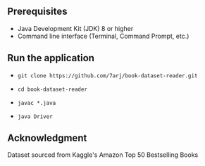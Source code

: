 ## Prerequisites ##

- Java Development Kit (JDK) 8 or higher
- Command line interface (Terminal, Command Prompt, etc.)

## Run the application ##

-  ``` git clone https://github.com/7arj/book-dataset-reader.git ```
-  ``` cd book-dataset-reader ```

-  ``` javac *.java ``` 
-  ``` java Driver ```

## Acknowledgment
 
 Dataset sourced from Kaggle's Amazon Top 50 Bestselling Books